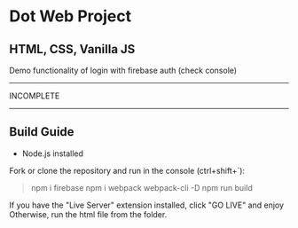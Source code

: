 # Dot Web Project

## HTML, CSS, Vanilla JS

Demo functionality of login with firebase auth (check console)

---

INCOMPLETE

---

## Build Guide

- Node.js installed

Fork or clone the repository and run in the console (ctrl+shift+`):

> npm i firebase
> npm i webpack webpack-cli -D
> npm run build

If you have the "Live Server" extension installed, click "GO LIVE" and enjoy
Otherwise, run the html file from the folder.
